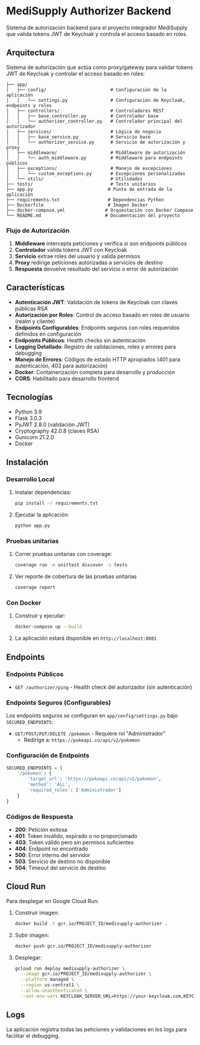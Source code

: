 # MediSupply Authorizer Backend

Sistema de autorización backend para el proyecto integrador MediSupply que valida tokens JWT de Keycloak y controla el acceso basado en roles.

## Arquitectura

Sistema de autorización que actúa como proxy/gateway para validar tokens JWT de Keycloak y controlar el acceso basado en roles:

```
├── app/
│   ├── config/                        # Configuración de la aplicación
│   │   └── settings.py                # Configuración de Keycloak, endpoints y roles
│   ├── controllers/                   # Controladores REST
│   │   ├── base_controller.py         # Controlador base
│   │   └── authorizer_controller.py   # Controlador principal del autorizador
│   ├── services/                      # Lógica de negocio
│   │   ├── base_service.py            # Servicio base
│   │   └── authorizer_service.py      # Servicio de autorización y proxy
│   ├── middleware/                    # Middleware de autorización
│   │   └── auth_middleware.py         # Middleware para endpoints públicos
│   ├── exceptions/                    # Manejo de excepciones
│   │   └── custom_exceptions.py       # Excepciones personalizadas
│   └── utils/                         # Utilidades
├── tests/                             # Tests unitarios
├── app.py                            # Punto de entrada de la aplicación
├── requirements.txt                  # Dependencias Python
├── Dockerfile                        # Imagen Docker
├── docker-compose.yml               # Orquestación con Docker Compose
└── README.md                        # Documentación del proyecto
```

### Flujo de Autorización

1. **Middleware** intercepta peticiones y verifica si son endpoints públicos
2. **Controlador** valida tokens JWT con Keycloak
3. **Servicio** extrae roles del usuario y valida permisos
4. **Proxy** redirige peticiones autorizadas a servicios de destino
5. **Respuesta** devuelve resultado del servicio o error de autorización

## Características

- **Autenticación JWT**: Validación de tokens de Keycloak con claves públicas RSA
- **Autorización por Roles**: Control de acceso basado en roles de usuario (realm y cliente)
- **Endpoints Configurables**: Endpoints seguros con roles requeridos definidos en configuración
- **Endpoints Públicos**: Health checks sin autenticación
- **Logging Detallado**: Registro de validaciones, roles y errores para debugging
- **Manejo de Errores**: Códigos de estado HTTP apropiados (401 para autenticación, 403 para autorización)
- **Docker**: Containerización completa para desarrollo y producción
- **CORS**: Habilitado para desarrollo frontend

## Tecnologías

- Python 3.9
- Flask 3.0.3
- PyJWT 2.8.0 (validación JWT)
- Cryptography 42.0.8 (claves RSA)
- Gunicorn 21.2.0
- Docker

## Instalación

### Desarrollo Local

1. Instalar dependencias:
   ```bash
   pip install -r requirements.txt
   ```

2. Ejecutar la aplicación:
   ```bash
   python app.py
   ```

### Pruebas unitarias

1. Correr pruebas unitarias con coverage:
   ```bash
   coverage run -m unittest discover -s tests
   ```

1. Ver reporte de cobertura de las pruebas unitarias
   ```bash
   coverage report
   ```

### Con Docker

1. Construir y ejecutar:
   ```bash
   docker-compose up --build
   ```

2. La aplicación estará disponible en `http://localhost:8081`

## Endpoints

### Endpoints Públicos
- `GET /authorizer/ping` - Health check del autorizador (sin autenticación)

### Endpoints Seguros (Configurables)
Los endpoints seguros se configuran en `app/config/settings.py` bajo `SECURED_ENDPOINTS`:

- `GET/POST/PUT/DELETE /pokemon` - Requiere rol "Administrador"
  - Redirige a: `https://pokeapi.co/api/v2/pokemon`

### Configuración de Endpoints
```python
SECURED_ENDPOINTS = {
    '/pokemon': {
        'target_url': 'https://pokeapi.co/api/v2/pokemon',
        'method': 'ALL',
        'required_roles': ['Administrador']
    }
}
```

### Códigos de Respuesta
- **200**: Petición exitosa
- **401**: Token inválido, expirado o no proporcionado
- **403**: Token válido pero sin permisos suficientes
- **404**: Endpoint no encontrado
- **500**: Error interno del servidor
- **503**: Servicio de destino no disponible
- **504**: Timeout del servicio de destino

## Cloud Run

Para desplegar en Google Cloud Run:

1. Construir imagen:
   ```bash
   docker build -t gcr.io/PROJECT_ID/medisupply-authorizer .
   ```

2. Subir imagen:
   ```bash
   docker push gcr.io/PROJECT_ID/medisupply-authorizer
   ```

3. Desplegar:
   ```bash
   gcloud run deploy medisupply-authorizer \
     --image gcr.io/PROJECT_ID/medisupply-authorizer \
     --platform managed \
     --region us-central1 \
     --allow-unauthenticated \
     --set-env-vars KEYCLOAK_SERVER_URL=https://your-keycloak.com,KEYCLOAK_REALM=medisupply-realm,KEYCLOAK_CLIENT_ID=medisupply-app
   ```

## Logs

La aplicación registra todas las peticiones y validaciones en los logs para facilitar el debugging.

